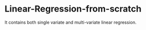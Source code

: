 # Linear-Regression-from-scratch

It contains both single variate and multi-variate linear regression.
